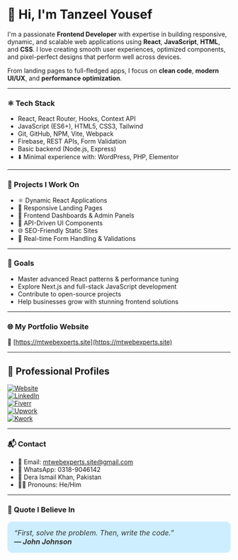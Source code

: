 # 👋 Hi, I'm Tanzeel Yousef

I'm a passionate **Frontend Developer** with expertise in building responsive, dynamic, and scalable web applications using **React**, **JavaScript**, **HTML**, and **CSS**. I love creating smooth user experiences, optimized components, and pixel-perfect designs that perform well across devices.

From landing pages to full-fledged apps, I focus on **clean code**, **modern UI/UX**, and **performance optimization**.

---

### ⚛ Tech Stack

- React, React Router, Hooks, Context API  
- JavaScript (ES6+), HTML5, CSS3, Tailwind  
- Git, GitHub, NPM, Vite, Webpack  
- Firebase, REST APIs, Form Validation  
- Basic backend (Node.js, Express)  
- ⬇️ Minimal experience with: WordPress, PHP, Elementor

---

### 💼 Projects I Work On

- ⚛ Dynamic React Applications  
- 🎯 Responsive Landing Pages  
- 📱 Frontend Dashboards & Admin Panels  
- 🧠 API-Driven UI Components  
- 🌐 SEO-Friendly Static Sites  
- 🔧 Real-time Form Handling & Validations

---

### 🚀 Goals

- Master advanced React patterns & performance tuning  
- Explore Next.js and full-stack JavaScript development  
- Contribute to open-source projects  
- Help businesses grow with stunning frontend solutions

---

### 🌐 My Portfolio Website

🔗 [https://mtwebexperts.site](https://mtwebexperts.site)

---

## 🌟 Professional Profiles

[![Website](https://img.shields.io/badge/Website-MT%20Web%20Experts-black?style=for-the-badge&logo=google-chrome)](https://mtwebexperts.site)  
[![LinkedIn](https://img.shields.io/badge/LinkedIn-Tanzeel%20Yousef-blue?style=for-the-badge&logo=linkedin)](https://www.linkedin.com/in/muhammad-tanzeel-ur-rehman-04b898355/)  
[![Fiverr](https://img.shields.io/badge/Fiverr-Profile-success?style=for-the-badge&logo=fiverr)](https://www.fiverr.com/tanzeelyousef96?public_mode=true)  
[![Upwork](https://img.shields.io/badge/Upwork-Profile-success?style=for-the-badge&logo=upwork)](https://www.upwork.com/freelancers/~019473e56b1a594fa8?mp_source=share)  
[![Kwork](https://img.shields.io/badge/Kwork-Profile-yellow?style=for-the-badge)](https://kwork.com/user/tanzeelyousef)

---

### 📬 Contact

- 📧 Email: [mtwebexperts.site@gmail.com](mailto:mtwebexperts.site@gmail.com)  
- 📱 WhatsApp: 0318-9046142  
- 📍 Dera Ismail Khan, Pakistan  
- 🧑‍💻 Pronouns: He/Him

---

<h3>💬 Quote I Believe In</h3>

<div style="background-color: #cceeff; padding: 15px; border-radius: 10px; font-style: italic; font-size: 16px; color: #333;">
  “First, solve the problem. Then, write the code.”<br>
  <strong>— John Johnson</strong>
</div>
